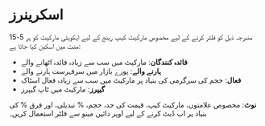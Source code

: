 # **اسکرینرز**

مندرجہ ذیل کو فلٹر کرنے کے لیے مخصوص مارکیٹ کیپ رینج کے لیے ایکویٹی مارکیٹ کو ہر 5-15 منٹ میں اسکین کیا جاتا ہے:
  
- **فائدہ کنندگان**: مارکیٹ میں سب سے زیادہ فائدہ اٹھانے والے
- **ہارنے والے**: پورے بازار میں سرفہرست ہارنے والے 
- **فعال**: حجم کی سرگرمی کی بنیاد پر مارکیٹ میں سب سے زیادہ فعال اسٹاک
- **گیپرز**: مارکیٹ میں ٹاپ گیپرز

**نوٹ**: مخصوص علامتوں، مارکیٹ کیپ، قیمت کی حد، حجم، % تبدیلی، اور فرق % کی بنیاد پر اپ ڈیٹ کرنے کے لیے اوپر دائیں مینو سے فلٹر استعمال کریں۔
